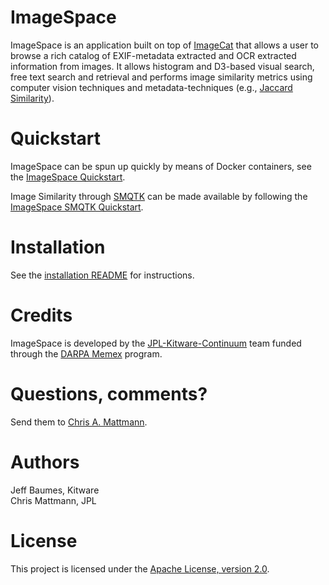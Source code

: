 ImageSpace
==========
ImageSpace is an application built on top of [ImageCat](http://github.com/chrismattmann/imagecat/)
that allows a user to browse a rich catalog of EXIF-metadata extracted and OCR extracted information
from images. It allows histogram and D3-based visual search, free text search and retrieval and 
performs image similarity metrics using computer vision techniques and metadata-techniques (e.g., 
[Jaccard Similarity](http://github.com/chrismattmann/tika-img-similarity)).

Quickstart
==========
ImageSpace can be spun up quickly by means of Docker containers, see the [ImageSpace Quickstart](https://github.com/memex-explorer/image_space/blob/master/scripts/deploy/README.md).

Image Similarity through [SMQTK](https://github.com/Kitware/SMQTK) can be made available by following the [ImageSpace SMQTK Quickstart](https://github.com/memex-explorer/image_space/blob/master/imagespace_smqtk/Docker.md).

Installation
============
See the [installation README](https://github.com/memex-explorer/image_space/tree/master/imagespace) for
instructions.

Credits
=======
ImageSpace is developed by the [JPL-Kitware-Continuum](http://memex.jpl.nasa.gov/) team funded
through the [DARPA Memex](http://www.darpa.mil/newsevents/releases/2014/02/09.aspx) program.

Questions, comments?
===================
Send them to [Chris A. Mattmann](mailto:chris.a.mattmann@jpl.nasa.gov).

Authors
=======
Jeff Baumes, Kitware  
Chris Mattmann, JPL

License
===
This project is licensed under the [Apache License, version 2.0](http://www.apache.org/licenses/LICENSE-2.0).


